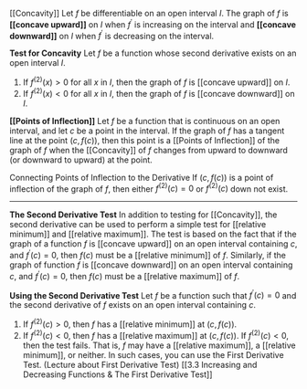 [[Concavity]]
Let *f* be differentiable on an open interval *I*. The graph of *f* is **[[concave upward]]** on *I* when $f^{\prime}$ is increasing on the interval and **[[concave downward]]** on *I* when $f^{\prime}$ is decreasing on the interval.

**Test for Concavity**
Let *f* be a function whose second derivative exists on an open interval *I*.
1. If $f^{\left(2\right)}\left(x\right)>0$ for all *x* in *I*, then the graph of *f* is [[concave upward]] on *I*.
2. If $f^{\left(2\right)}\left(x\right)<0$ for all *x* in *I*, then the graph of *f* is [[concave downward]] on *I*.

**[[Points of Inflection]]**
Let *f* be a function that is continuous on an open interval, and let *c* be a point in the interval. If the graph of *f* has a tangent line at the point $\left(c,f\left(c\right)\right)$, then this point is a [[Points of Inflection]] of the graph of *f* when the [[Concavity]] of *f* changes from upward to downward (or downward to upward) at the point.

Connecting Points of Inflection to the Derivative
If $\left(c,f\left(c\right)\right)$ is a point of inflection of the graph of *f*, then either $f^{\left(2\right)}\left(c\right)=0$ or $f^{\left(2\right)}\left(c\right)$ down not exist.

------
**The Second Derivative Test**
In addition to testing for [[Concavity]], the second derivative can be used to perform a simple test for [[relative minimum]] and [[relative maximum]]. The test is based on the fact that if the graph of a function *f* is [[concave upward]] on an open interval containing *c*, and $f^{\prime}\left(c\right)=0$, then $f\left(c\right)$ must be a [[relative minimum]] of *f*. Similarly, if the graph of function *f* is [[concave downward]] on an open interval containing *c*, and $f^{\prime}\left(c\right)=0$, then $f\left(c\right)$ must be a [[relative maximum]] of *f*.

**Using the Second Derivative Test**
Let *f* be a function such that $f^{\prime}\left(c\right)=0$ and the second derivative of *f* exists on an open interval containing *c*.
1. If $f^{\left(2\right)}\left(c\right)>0$, then *f* has a [[relative minimum]] at $\left(c,f\left(c\right)\right)$.
2. If $f^{\left(2\right)}\left(c\right)<0$, then *f* has a [[relative maximum]] at $\left(c,f\left(c\right)\right)$.
If $f^{\left(2\right)}\left(c\right)<0$, then the test fails. That is, *f* may have a [[relative maximum]], a [[relative minimum]], or neither. In such cases, you can use the First Derivative Test.
(Lecture about First Derivative Test) [[3.3 Increasing and Decreasing Functions & The First Derivative Test]]

